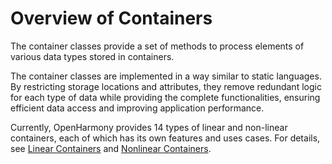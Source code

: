 # Overview of Containers

The container classes provide a set of methods to process elements of various data types stored in containers.

The container classes are implemented in a way similar to static languages. By restricting storage locations and attributes, they remove redundant logic for each type of data while providing the complete functionalities, ensuring efficient data access and improving application performance.

Currently, OpenHarmony provides 14 types of linear and non-linear containers, each of which has its own features and uses cases. For details, see [Linear Containers](linear-container.md) and [Nonlinear Containers](nonlinear-container.md).
